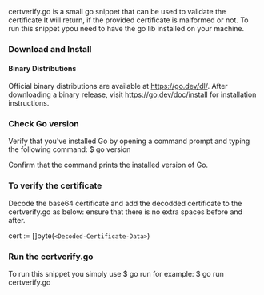 certverify.go is a small go snippet that can be used to validate the certificate It will return, if the provided certificate is malformed or not.
To run this snippet ypou need to have the go lib installed on your machine.
### Download and Install

#### Binary Distributions
Official binary distributions are available at https://go.dev/dl/.
After downloading a binary release, visit https://go.dev/doc/install
for installation instructions.

### Check Go version 
Verify that you've installed Go by opening a command prompt and typing the following command:
$ go version

Confirm that the command prints the installed version of Go.

### To verify the certificate
Decode the base64 certificate and add the decodded certificate to the certverify.go as below: ensure that there is no extra spaces before and after.

cert := []byte(`<Decoded-Certificate-Data>`)


### Run  the certverify.go
To run this snippet you simply use $ go run <go-file-name> 
for example:
$ go run certverify.go
